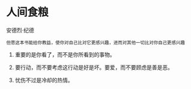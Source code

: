 # 人间食粮

安德烈·纪德

```
但愿这本书能给你教益，使你对自己比对它更感兴趣，进而对其他一切比对你自己更感兴趣
```

1. 重要的是你看了，而不是你所看到的事物。

1. 要行动，而不要考虑这行动是好是坏。要爱，而不要顾虑是善是恶。

1. 忧伤不过是冷却的热情。

